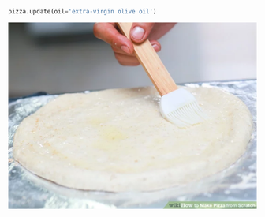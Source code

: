 ```py
pizza.update(oil='extra-virgin olive oil')
```

<img src="slides/django-reversion/images/pizza-02.jpeg" title="translations" />


<aside class="notes">
</aside>
